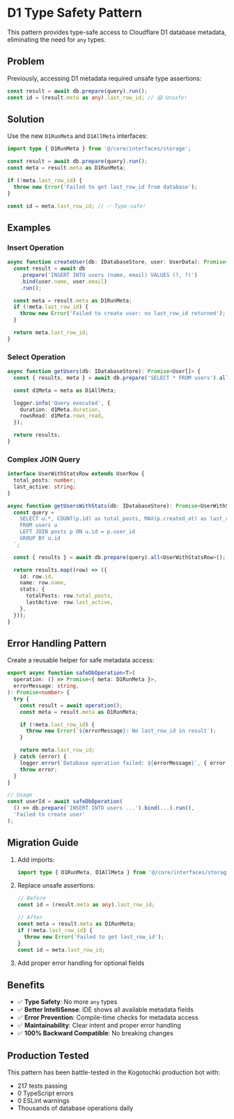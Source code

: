 # D1 Type Safety Pattern

This pattern provides type-safe access to Cloudflare D1 database metadata, eliminating the need for `any` types.

## Problem

Previously, accessing D1 metadata required unsafe type assertions:

```typescript
const result = await db.prepare(query).run();
const id = (result.meta as any).last_row_id; // 😱 Unsafe!
```

## Solution

Use the new `D1RunMeta` and `D1AllMeta` interfaces:

```typescript
import type { D1RunMeta } from '@/core/interfaces/storage';

const result = await db.prepare(query).run();
const meta = result.meta as D1RunMeta;

if (!meta.last_row_id) {
  throw new Error('Failed to get last_row_id from database');
}

const id = meta.last_row_id; // ✅ Type-safe!
```

## Examples

### Insert Operation

```typescript
async function createUser(db: IDatabaseStore, user: UserData): Promise<number> {
  const result = await db
    .prepare('INSERT INTO users (name, email) VALUES (?, ?)')
    .bind(user.name, user.email)
    .run();

  const meta = result.meta as D1RunMeta;
  if (!meta.last_row_id) {
    throw new Error('Failed to create user: no last_row_id returned');
  }

  return meta.last_row_id;
}
```

### Select Operation

```typescript
async function getUsers(db: IDatabaseStore): Promise<User[]> {
  const { results, meta } = await db.prepare('SELECT * FROM users').all<User>();

  const d1Meta = meta as D1AllMeta;

  logger.info('Query executed', {
    duration: d1Meta.duration,
    rowsRead: d1Meta.rows_read,
  });

  return results;
}
```

### Complex JOIN Query

```typescript
interface UserWithStatsRow extends UserRow {
  total_posts: number;
  last_active: string;
}

async function getUsersWithStats(db: IDatabaseStore): Promise<UserWithStats[]> {
  const query = `
    SELECT u.*, COUNT(p.id) as total_posts, MAX(p.created_at) as last_active
    FROM users u
    LEFT JOIN posts p ON u.id = p.user_id
    GROUP BY u.id
  `;

  const { results } = await db.prepare(query).all<UserWithStatsRow>();

  return results.map((row) => ({
    id: row.id,
    name: row.name,
    stats: {
      totalPosts: row.total_posts,
      lastActive: row.last_active,
    },
  }));
}
```

## Error Handling Pattern

Create a reusable helper for safe metadata access:

```typescript
export async function safeDbOperation<T>(
  operation: () => Promise<{ meta: D1RunMeta }>,
  errorMessage: string,
): Promise<number> {
  try {
    const result = await operation();
    const meta = result.meta as D1RunMeta;

    if (!meta.last_row_id) {
      throw new Error(`${errorMessage}: No last_row_id in result`);
    }

    return meta.last_row_id;
  } catch (error) {
    logger.error(`Database operation failed: ${errorMessage}`, { error });
    throw error;
  }
}

// Usage
const userId = await safeDbOperation(
  () => db.prepare('INSERT INTO users ...').bind(...).run(),
  'Failed to create user'
);
```

## Migration Guide

1. Add imports:

   ```typescript
   import type { D1RunMeta, D1AllMeta } from '@/core/interfaces/storage';
   ```

2. Replace unsafe assertions:

   ```typescript
   // Before
   const id = (result.meta as any).last_row_id;

   // After
   const meta = result.meta as D1RunMeta;
   if (!meta.last_row_id) {
     throw new Error('Failed to get last_row_id');
   }
   const id = meta.last_row_id;
   ```

3. Add proper error handling for optional fields

## Benefits

- ✅ **Type Safety**: No more `any` types
- ✅ **Better IntelliSense**: IDE shows all available metadata fields
- ✅ **Error Prevention**: Compile-time checks for metadata access
- ✅ **Maintainability**: Clear intent and proper error handling
- ✅ **100% Backward Compatible**: No breaking changes

## Production Tested

This pattern has been battle-tested in the Kogotochki production bot with:

- 217 tests passing
- 0 TypeScript errors
- 0 ESLint warnings
- Thousands of database operations daily
